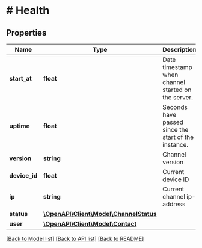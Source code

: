 # # Health

## Properties

Name | Type | Description | Notes
------------ | ------------- | ------------- | -------------
**start_at** | **float** | Date timestamp when channel started on the server. |
**uptime** | **float** | Seconds have passed since the start of the instance. |
**version** | **string** | Channel version | [optional]
**device_id** | **float** | Current device ID | [optional]
**ip** | **string** | Current channel ip-address | [optional]
**status** | [**\OpenAPI\Client\Model\ChannelStatus**](ChannelStatus.md) |  |
**user** | [**\OpenAPI\Client\Model\Contact**](Contact.md) |  | [optional]

[[Back to Model list]](../../README.md#models) [[Back to API list]](../../README.md#endpoints) [[Back to README]](../../README.md)
